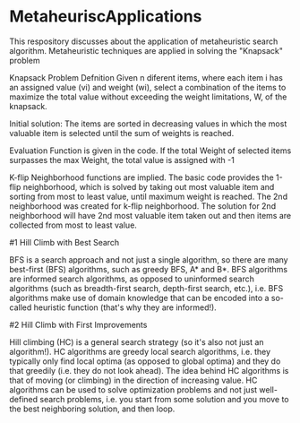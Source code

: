 # MetaheuriscApplications
This respository discusses about the application of metaheuristic search algorithm. Metaheuristic techniques are applied in solving the "Knapsack" problem

Knapsack Problem Defnition Given n diferent items, where each item i has an assigned value (vi) and weight (wi), select a combination of the items to maximize the total value without exceeding the weight limitations, W, of the knapsack.

Initial solution: The items are sorted in decreasing values in which the most valuable item is selected until the sum of weights is reached. 

Evaluation Function is given in the code. If the total Weight of selected items surpasses the max Weight, the total value is assigned with -1 

K-flip Neighborhood functions are implied. The basic code provides the 1-flip neighborhood, which is solved by taking out most valuable item and sorting from most to least value, until maximum weight is reached. The 2nd neighborhood was created for k-flip neighborhood. The solution for 2nd neighborhood will have 2nd most valuable item taken out and then items are collected from most to least value. 

#1 Hill Climb with Best Search

BFS is a search approach and not just a single algorithm, so there are many best-first (BFS) algorithms, such as greedy BFS, A* and B*. BFS algorithms are informed search algorithms, as opposed to uninformed search algorithms (such as breadth-first search, depth-first search, etc.), i.e. BFS algorithms make use of domain knowledge that can be encoded into a so-called heuristic function (that's why they are informed!).

#2 Hill Climb with First Improvements

Hill climbing (HC) is a general search strategy (so it's also not just an algorithm!). HC algorithms are greedy local search algorithms, i.e. they typically only find local optima (as opposed to global optima) and they do that greedily (i.e. they do not look ahead). The idea behind HC algorithms is that of moving (or climbing) in the direction of increasing value. HC algorithms can be used to solve optimization problems and not just well-defined search problems, i.e. you start from some solution and you move to the best neighboring solution, and then loop.







